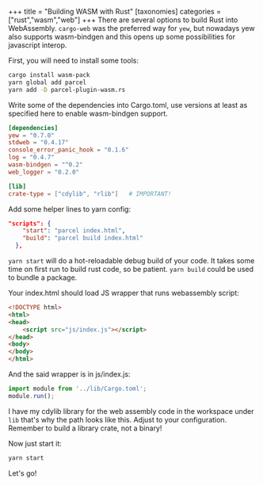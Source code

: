 +++
title = "Building WASM with Rust"
[taxonomies]
categories = ["rust","wasm","web"]
+++
There are several options to build Rust into WebAssembly. `cargo-web` was the preferred way for `yew`, but nowadays yew also supports wasm-bindgen and this opens up some possibilities for javascript interop.

<!-- more -->

First, you will need to install some tools:

```sh
cargo install wasm-pack
yarn global add parcel
yarn add -D parcel-plugin-wasm.rs
```

Write some of the dependencies into Cargo.toml, use versions at least as specified here to enable wasm-bindgen support.

```toml
[dependencies]
yew = "0.7.0"
stdweb = "0.4.17"
console_error_panic_hook = "0.1.6"
log = "0.4.7"
wasm-bindgen = "^0.2"
web_logger = "0.2.0"

[lib]
crate-type = ["cdylib", "rlib"]   # IMPORTANT!
```

Add some helper lines to yarn config:

```json
"scripts": {
    "start": "parcel index.html",
    "build": "parcel build index.html"
  },
```

`yarn start` will do a hot-reloadable debug build of your code. It takes some time on first run to build rust code, so be patient. `yarn build` could be used to bundle a package.

Your index.html should load JS wrapper that runs webassembly script:

```html
<!DOCTYPE html>
<html>
<head>
    <script src="js/index.js"></script>
</head>
<body>
</body>
</html>
```

And the said wrapper is in js/index.js:

```js
import module from '../lib/Cargo.toml';
module.run();
```

I have my cdylib library for the web assembly code in the workspace under `lib` that's why the path looks like this. Adjust to your configuration. Remember to build a library crate, not a binary!

Now just start it:

```sh
yarn start
```

Let's go!
